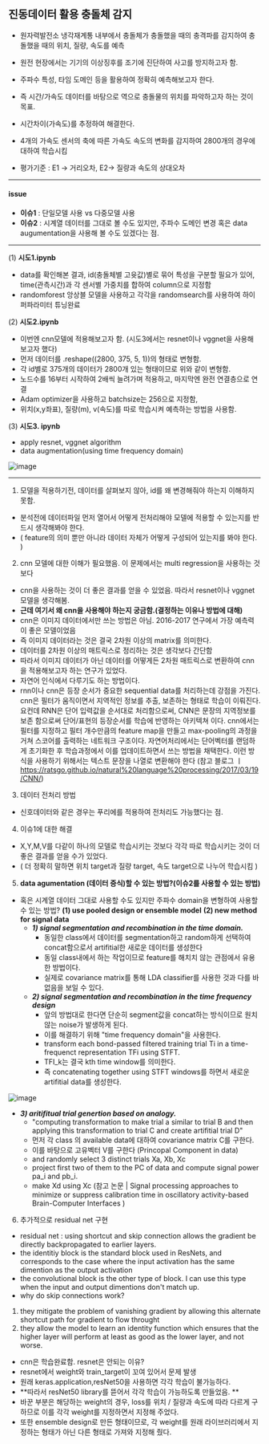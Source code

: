 ## 진동데이터 활용 충돌체 감지 

- 원자력발전소 냉각재계통 내부에서 충돌체가 충돌했을 때의 충격파를 감지하여 충돌했을 때의 위치, 질량, 속도를 예측
- 원전 현장에서는 기기의 이상징후를 조기에 진단하여 사고를 방지하고자 함. 
- 주파수 특성, 타임 도메인 등을 활용하여 정확히 예측해보고자 한다. 
- 즉 시간/가속도 데이터를 바탕으로 역으로 충돌물의 위치를 파악하고자 하는 것이 목표. 

- 시간차이(가속도)를 추정하여 해결한다. 
- 4개의 가속도 센서의 축에 따른 가속도 속도의 변화를 감지하여 2800개의 경우에 대하여 학습시킴
- 평가기준 : E1 -> 거리오차, E2-> 질량과 속도의 상대오차
-----------------------------------------------------------------
#### issue 
- **이슈1** : 단일모델 사용 vs 다중모델 사용
- **이슈2** : 시계열 데이터를 그대로 볼 수도 있지만, 주파수 도메인 변경 혹은 data augumentation을 사용해 볼 수도 있겠다는 점. 
------------------------------------------------------------------

(1) **시도1.ipynb**
- data를 확인해본 결과, id(충돌체별 고윳값)별로 묶어 특성을 구분할 필요가 있어, time(관측시간)과 각 센서별 가중치를 합하여 column으로 지정함
- randomforest 앙상블 모델을 사용하고 각각을 randomsearch를 사용하여 하이퍼파라미터 튜닝완료 

(2) **시도2.ipynb**
- 이번엔 cnn모델에 적용해보고자 함. (시도3에서는 resnet이나 vggnet을 사용해 보고자 했다) 
- 먼저 데이터를 .reshape((2800, 375, 5, 1))의 형태로 변형함. 
- 각 id별로 375개의 데이터가 2800개 있는 형태이므로 위와 같이 변형함. 
- 노드수를 16부터 시작하여 2배씩 늘려가며 적용하고, 마지막엔 완전 연결층으로 연결
- Adam optimizer을 사용하고 batchsize는 256으로 지정함,
- 위치(x,y좌표), 질량(m), v(속도)를 따로 학습시켜 예측하는 방법을 사용함. 

(3) **시도3. ipynb**
- apply resnet, vggnet algorithm 
- data augmentation(using time frequency domain)

![image](https://user-images.githubusercontent.com/49298791/86868357-81870080-c10f-11ea-9c53-654e2f24ae36.png)

-------------------------------------------------------------------
1. 모델을 적용하기전, 데이터를 살펴보지 않아, id를 왜 변경해줘야 하는지 이해하지 못함. 
- 분석전에 데이터파일 먼저 열어서 어떻게 전처리해야 모델에 적용할 수 있는지를 반드시 생각해봐야 한다. 
- ( feature의 의미 뿐만 아니라 데이터 자체가 어떻게 구성되어 있는지를 봐야 한다. ) 

2. cnn 모델에 대한 이해가 필요했음. 이 문제에서는 multi regression을 사용하는 것보다 
- cnn을 사용하는 것이 더 좋은 결과를 얻을 수 있었음. 따라서 resnet이나 vggnet 모델을 생각해봄. 
- **근데 여기서 왜 cnn을 사용해야 하는지 궁금함.(결정하는 이유나 방법에 대해)**
- cnn은 이미지 데이터에서만 쓰는 방법은 아님. 2016-2017 연구에서 가장 예측력이 좋은 모델이었음
- 즉 이미지 데이터라는 것은 결국 2차원 이상의 matrix를 의미한다. 
- 데이터를 2차원 이상의 매트릭스로 정리하는 것은 생각보다 간단함
- 따라서 이미지 데이터가 아닌 데이터를 어떻게든 2차원 매트릭스로 변환하여 cnn을 적용해보고자 하는 연구가 있었다. 
- 자연어 인식에서 다루기도 하는 방법이다. 
- rnn이나 cnn은 등장 순서가 중요한 sequential data를 처리하는데 강점을 가진다. 
cnn은 필터가 움직이면서 지역적인 정보를 추출, 보존하는 형태로 학습이 이뤄진다. 
요컨데 RNN은 단어 입력값을 순서대로 처리함으로써, CNN은 문장의 지역정보를 보존
함으로써 단어/표현의 등장순서를 학습에 반영하는 아키텍쳐 이다. 
cnn에서는 필터를 지정하고 필터 개수만큼의 feature map을 만들고 max-pooling의 과정을 거쳐
스코어를 출력하는 네트워크 구조이다. 
자연어처리에서는 단어벡터를 랜덤하게 초기화한 후 학습과정에서 이를 업데이트하면서
쓰는 방법을 채택한다. 이런 방식을 사용하기 위해서는 텍스트 문장을 나열로 변환해야 한다
(참고 블로그 ㅣ https://ratsgo.github.io/natural%20language%20processing/2017/03/19/CNN/)


3. 데이터 전처리 방법
- 신호데이터와 같은 경우는 푸리에를 적용하여 전처리도 가능했다는 점. 

4. 이슈1에 대한 해결
- X,Y,M,V를 다같이 하나의 모델로 학습시키는 것보다 각각 따로 학습시키는 것이 더 좋은 결과를 얻을 수가 있었다. 
- ( 더 정확히 말하면 위치 target과 질량 target, 속도 target으로 나누어 학습시킴 )

5. **data agumentation (데이터 증식)할 수 있는 방법?(이슈2를 사용할 수 있는 방법)**
- 혹은 시계열 데이터 그대로 사용할 수도 있지만 주파수 domain을 변형하여 사용할 수 있는 방법?
**(1) use pooled design or ensemble model** 
**(2) new method for signal data**
  - ***1) signal segmentation and recombination in the time domain.***
	- 동일한 class에서 데이터를 segmentation하고 random하게 선택하여 concat함으로서 artifitial한 새로운 데이터를 생성한다
	- 동일 class내에서 하는 작업이므로 feature를 해치치 않는 관점에서 유용한 방법이다. 
	- 실제로 covariance matrix를 통해 LDA classifier를 사용한 것과 다를 바 없음을 보일 수 있다. 
  - ***2) signal segmentation and recombination in the time frequency design***
	- 앞의 방법대로 한다면 단순히 segment값을 concat하는 방식이므로 원치 않는 noise가 발생하게 된다. 
	- 이를 해결하기 위해 "time frequency domain"을 사용한다. 
	- transform each bond-passed filtered training trial Ti in a time-frequenct representation TFi using STFT.
	- TFI_k는 결국 kth time window를 의미한다.
	- 즉 concatenating together using STFT windows를 하면서 새로운 artifitial data를 생성한다. 

![image](https://user-images.githubusercontent.com/49298791/86796057-27535480-c0a9-11ea-95c8-fdf114146765.png)


  - ***3) aritifitual trial genertion based on analogy.***
	- "computing transformation to make trial a similar to trial B and then applying this transformation to trial C and create
	  artifitial trial D"
	- 먼저 각 class 의 available data에 대하여 covariance matrix C를 구한다. 
	- 이를 바탕으로 고유벡터 V를 구한다 (Princopal Component in data)
	- and randomly select 3 distinct trials Xa, Xb, Xc
	- project first two of them to the PC of data and compute signal power pa_i and pb_i.
	- make Xd using Xc 
(참고 논문 | Signal processing approaches to minimize or suppress calibration time in oscillatory activity-based Brain-Computer Interfaces )

6. 추가적으로 residual net 구현
- residual net : using shortcut and skip connection allows the gradient be
directly backpropagated to earlier layers.
- the identitiy block is the standard block used in ResNets, and corresponds to the
case where the input activation has the same dimention as the output activation
- the convolutional block is the other type of block. I can use this type when the
input and output dimentions don't match up.
- why do skip connections work?
1) they mitigate the problem of vanishing gradient by allowing this alternate
shortcut path for gradient to flow throught
2) they allow the model to learn an identity function which ensures that
the higher layer will perform at least as good as the lower layer, and not worse.
- cnn은 학습완료함. resnet은 안되는 이유?
- resnet에서 weight와 train_target이 꼬여 있어서 문제 발생 
- 원래 keras.application,resNet50을 사용하면 각각 학습이 불가능하다.
- **따라서 resNet50 library를 뜯어서 각각 학습이 가능하도록 만들었음. **
- 바꾼 부분은 해당하는 weight의 경우, loss를 위치 / 질량과 속도에 따라 다르게 구하므로
이를 각각 weight를 지정하면서 지정해 주었다. 
- 또한 ensemble design로 만든 형태이므로, 각 weight를 원래 라이브러리에서 
지정하는 형태가 아닌 다른 형태로 가져와 지정해 줬다. 